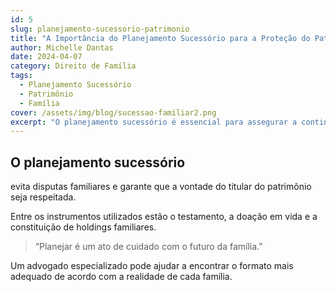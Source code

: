 ```yaml
---
id: 5
slug: planejamento-sucessorio-patrimonio
title: "A Importância do Planejamento Sucessório para a Proteção do Patrimônio Familiar"
author: Michelle Dantas
date: 2024-04-07
category: Direito de Família
tags:
  - Planejamento Sucessório
  - Patrimônio
  - Família
cover: /assets/img/blog/sucessao-familiar2.png
excerpt: "O planejamento sucessório é essencial para assegurar a continuidade e proteção do patrimônio familiar. Saiba como realizá-lo de forma eficaz."
---
```


## O planejamento sucessório
 evita disputas familiares e garante que a vontade do titular do patrimônio seja respeitada.

Entre os instrumentos utilizados estão o testamento, a doação em vida e a constituição de holdings familiares.

> “Planejar é um ato de cuidado com o futuro da família.”

Um advogado especializado pode ajudar a encontrar o formato mais adequado de acordo com a realidade de cada família.
